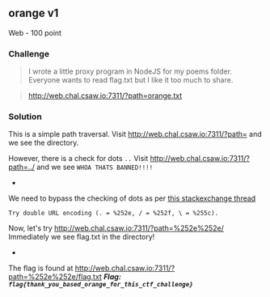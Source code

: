 ## orange v1
Web - 100 point

### Challenge 
> I wrote a little proxy program in NodeJS for my poems folder.
> Everyone wants to read flag.txt but I like it too much to share.

> http://web.chal.csaw.io:7311/?path=orange.txt

### Solution
This is a simple path traversal. Visit http://web.chal.csaw.io:7311/?path= and we see the directory.

However, there is a check for dots `..`
Visit http://web.chal.csaw.io:7311/?path=../ and we see `WHOA THATS BANNED!!!!`

-

We need to bypass the checking of dots as per [this stackexchange thread](https://security.stackexchange.com/questions/96736/path-traversal-filter-bypass-techniques)

	Try double URL encoding (. = %252e, / = %252f, \ = %255c).

Now, let's try http://web.chal.csaw.io:7311/?path=%252e%252e/
Immediately we see flag.txt in the directory!

-

The flag is found at http://web.chal.csaw.io:7311/?path=%252e%252e/flag.txt
***Flag: `flag{thank_you_based_orange_for_this_ctf_challenge}`***